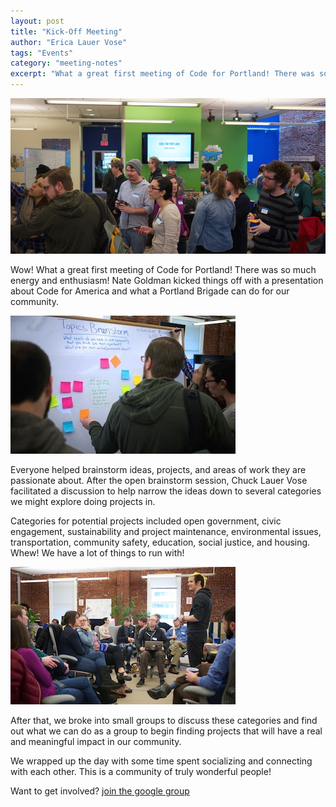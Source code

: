 ```yaml
---
layout: post
title: "Kick-Off Meeting"
author: "Erica Lauer Vose"
tags: "Events"
category: "meeting-notes"
excerpt: "What a great first meeting of Code for Portland! There was so much energy and enthusiasm!"
---
```


<img src="/assets/img/cfp-brainstorm-large-group.jpg">

Wow! What a great first meeting of Code for Portland! There was so much energy and enthusiasm! Nate Goldman kicked things off with a presentation about Code for America and what a Portland Brigade can do for our community.

<img class="img-wrap" src="/assets/img/cfp-brainstorm.jpg">

Everyone helped brainstorm ideas, projects, and areas of work they are passionate about.
After the open brainstorm session, Chuck Lauer Vose facilitated a discussion to help narrow the ideas down to several categories we might explore doing projects in.

Categories for potential projects included open government, civic engagement, sustainability and project maintenance, environmental issues, transportation, community safety, education, social justice, and housing. Whew! We have a lot of things to run with!

<img class="img-wrap-left" src="/assets/img/cfp-large-group.jpg">

After that, we broke into small groups to discuss these categories and find out what we can do as a group to begin finding projects that will have a real and meaningful impact in our community.

We wrapped up the day with some time spent socializing and connecting with each other. This is a community of truly wonderful people!

<p class="side-note">
  Want to get involved? <a href="https://groups.google.com/forum/#!forum/code-for-portland">join the google group</a>
</p>
